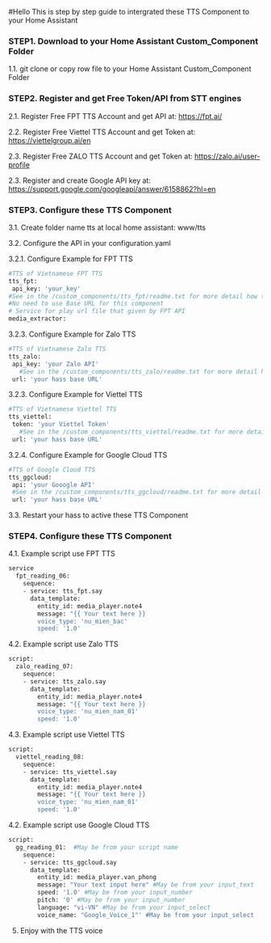 #Hello
This is step by step guide to intergrated these TTS Component to your Home Assistant

### STEP1. Download to your Home Assistant Custom_Component Folder

1.1. git clone or copy row file to your Home Assistant Custom_Component Folder

### STEP2. Register and get Free Token/API from STT engines

2.1. Register Free FPT TTS Account and get API at: https://fpt.ai/

2.2. Register Free Viettel TTS Account and get Token at: https://viettelgroup.ai/en

2.3. Register Free ZALO TTS Account and get Token at: https://zalo.ai/user-profile

2.3. Register and create Google API key at: https://support.google.com/googleapi/answer/6158862?hl=en

### STEP3. Configure these TTS Component

3.1. Create folder name tts at local home assistant: www/tts

3.2. Configure the API in your configuration.yaml

3.2.1. Configure Example for FPT TTS
```sh
#TTS of Vietnamese FPT TTS
tts_fpt:
 api_key: 'your_key'
#See in the /custom_components/tts_fpt/readme.txt for more detail how to create FPT API
#No need to use Base URL for this component
# Service for play url file that given by FPT API
media_extractor:
```
3.2.3. Configure Example for Zalo TTS
```sh
#TTS of Vietnamese Zalo TTS
tts_zalo:
 api_key: 'your Zalo API' 
   #See in the /custom_components/tts_zalo/readme.txt for more detail how to create Zalo API
 url: 'your hass base URL'
  ```
3.2.3. Configure Example for Viettel TTS
```sh
#TTS of Vietnamese Viettel TTS
tts_viettel:
 token: 'your Viettel Token' 
   #See in the /custom_components/tts_viettel/readme.txt for more detail how to create Viettel API
 url: 'your hass base URL'
 ```
 3.2.4. Configure Example for Google Cloud TTS
```sh
#TTS of Google Cloud TTS
tts_ggcloud:
 api: 'your Gooogle API' 
 #See in the /custom_components/tts_ggcloud/readme.txt for more detail how to create Google API
 url: 'your hass base URL'

```
3.3. Restart your hass to active these TTS Component

### STEP4. Configure these TTS Component
4.1. Example script use FPT TTS

```sh
service
  fpt_reading_06:
    sequence:  
    - service: tts_fpt.say
      data_template:
        entity_id: media_player.note4   
        message: "{{ Your text here }}
        voice_type: 'nu_mien_bac' 
        speed: '1.0'
```
4.2. Example script use Zalo TTS
```sh
script:
  zalo_reading_07:
    sequence:  
    - service: tts_zalo.say
      data_template:
        entity_id: media_player.note4    
        message: "{{ Your text here }}
        voice_type: 'nu_mien_nam_01'    
        speed: '1.0'  

```
4.3. Example script use Viettel TTS
```sh
script:
  viettel_reading_08:
    sequence:  
    - service: tts_viettel.say
      data_template:
        entity_id: media_player.note4    
        message: "{{ Your text here }}
        voice_type: 'nu_mien_nam_01'    
        speed: '1.0'  

```
4.2. Example script use Google Cloud TTS
```sh
script:
  gg_reading_01:  #May be from your script name
    sequence:  
    - service: tts_ggcloud.say
      data_template:
        entity_id: media_player.van_phong
        message: "Your text input here" #May be from your input_text
        speed: '1.0' #May be from your input_number
        pitch: '0' #May be from your input_number
        language: "vi-VN" #May be from your input_select
        voice_name: "Google_Voice_1"' #May be from your input_select
```
5. Enjoy with the TTS voice
